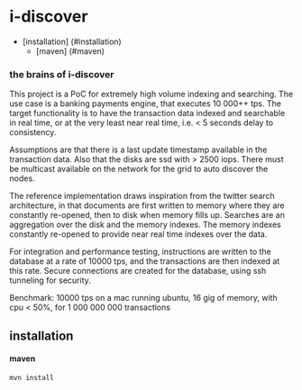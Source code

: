 # i-discover

- [installation] (#installation)
    - [maven] (#maven)

### the brains of i-discover

This project is a PoC for extremely high volume indexing and searching. The use case is a banking 
payments engine, that executes 10 000++ tps. The target functionality is to have the transaction data 
indexed and searchable in real time, or at the very least near real time, i.e. < 5 seconds delay to 
consistency.

Assumptions are that there is a last update timestamp available in the transaction data. Also that 
the disks are ssd with > 2500 iops. There must be multicast available on the network for the grid to 
auto discover the nodes.

The reference implementation draws inspiration from the twitter search architecture, in that 
documents are first written to memory where they are constantly re-opened, then to disk when memory fills 
up. Searches are an aggregation over the disk and the memory indexes. The memory indexes constantly re-opened 
to provide near real time indexes over the data.

For integration and performance testing, instructions are written to the database at a rate of 10000 
tps, and the transactions are then indexed at this rate. Secure connections are created for the database, using 
ssh tunneling for security.

Benchmark: 10000 tps on a mac running ubuntu, 16 gig of memory, with cpu < 50%, for 1 000 000 000 transactions

## installation
#### maven
```
mvn install
```